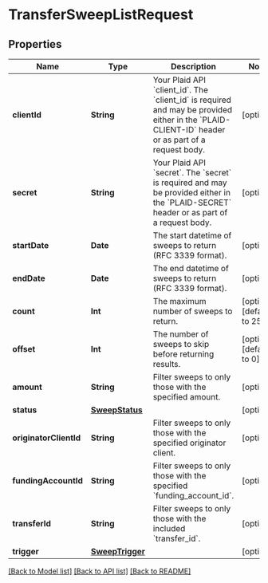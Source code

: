 # TransferSweepListRequest

## Properties
Name | Type | Description | Notes
------------ | ------------- | ------------- | -------------
**clientId** | **String** | Your Plaid API &#x60;client_id&#x60;. The &#x60;client_id&#x60; is required and may be provided either in the &#x60;PLAID-CLIENT-ID&#x60; header or as part of a request body. | [optional] 
**secret** | **String** | Your Plaid API &#x60;secret&#x60;. The &#x60;secret&#x60; is required and may be provided either in the &#x60;PLAID-SECRET&#x60; header or as part of a request body. | [optional] 
**startDate** | **Date** | The start datetime of sweeps to return (RFC 3339 format). | [optional] 
**endDate** | **Date** | The end datetime of sweeps to return (RFC 3339 format). | [optional] 
**count** | **Int** | The maximum number of sweeps to return. | [optional] [default to 25]
**offset** | **Int** | The number of sweeps to skip before returning results. | [optional] [default to 0]
**amount** | **String** | Filter sweeps to only those with the specified amount. | [optional] 
**status** | [**SweepStatus**](SweepStatus.md) |  | [optional] 
**originatorClientId** | **String** | Filter sweeps to only those with the specified originator client. | [optional] 
**fundingAccountId** | **String** | Filter sweeps to only those with the specified &#x60;funding_account_id&#x60;. | [optional] 
**transferId** | **String** | Filter sweeps to only those with the included &#x60;transfer_id&#x60;. | [optional] 
**trigger** | [**SweepTrigger**](SweepTrigger.md) |  | [optional] 

[[Back to Model list]](../README.md#documentation-for-models) [[Back to API list]](../README.md#documentation-for-api-endpoints) [[Back to README]](../README.md)


